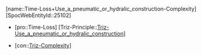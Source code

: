 ﻿---
type: TrizContradiction
aliases:
- Time-Loss+Use_a_pneumatic_or_hydralic_construction-Complexity
license: CC BY-SA 4.0
copyright: https://github.com/SpocWeb
IsDeleted: false
IsReadOnly: false
Confidential: public
tags: 
- Triz/Contradiction
---
[name::Time-Loss+Use_a_pneumatic_or_hydralic_construction-Complexity]
[SpocWebEntityId::25102]
+ [pro::Time-Loss]
[Triz-Principle::[Triz-Use_a_pneumatic_or_hydralic_construction](tech/Triz/Principle/Triz-Use_a_pneumatic_or_hydralic_construction.md)]
- [con::[Triz-Complexity](tech/Triz/Parameter/Triz-Complexity.md)]

